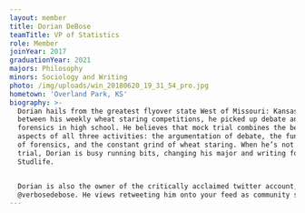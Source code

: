 ```yaml
---
layout: member
title: Dorian DeBose
teamTitle: VP of Statistics
role: Member
joinYear: 2017
graduationYear: 2021
majors: Philosophy
minors: Sociology and Writing
photo: /img/uploads/win_20180620_19_31_54_pro.jpg
hometown: 'Overland Park, KS'
biography: >-
  Dorian hails from the greatest flyover state West of Missouri: Kansas. In
  between his weekly wheat staring competitions, he picked up debate and
  forensics in high school. He believes that mock trial combines the best
  aspects of all three activities: the argumentation of debate, the fun acting
  of forensics, and the constant grind of wheat staring. When he’s not mocking
  trial, Dorian is busy running bits, changing his major and writing for
  Studlife.


  Dorian is also the owner of the critically acclaimed twitter account,
  @verbosedebose. He views retweeting him onto your feed as community service.
---
```


